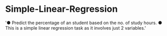 # Simple-Linear-Regression
'● Predict the percentage of an student based on the no. of study hours. 
● This is a simple linear  regression task as it involves just 2 variables.'

